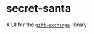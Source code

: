 # secret-santa

A UI for the [`gift-exchange`](https://github.com/BrianMitchL/gift-exchange) library.
